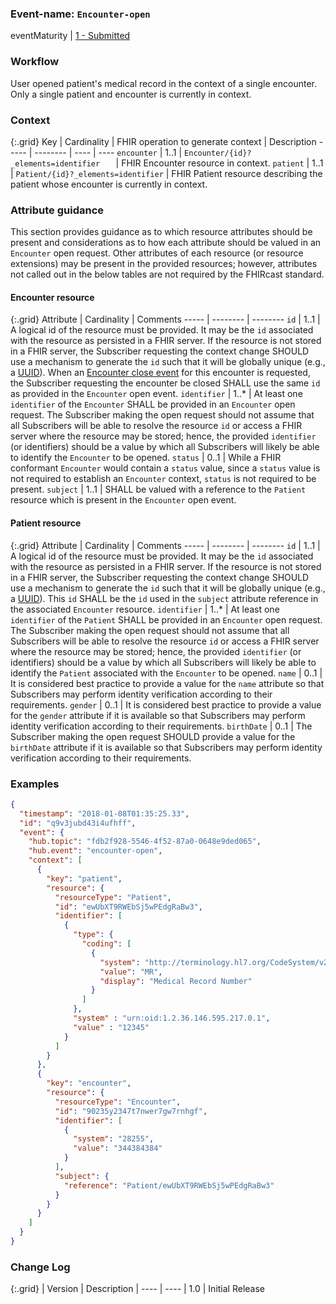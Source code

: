 ### Event-name: `Encounter-open`

eventMaturity | [1 - Submitted](3-1-2-eventmaturitymodel.html)

### Workflow

User opened patient's medical record in the context of a single encounter. Only a single patient and encounter is currently in context.

### Context

{:.grid}
Key | Cardinality | FHIR operation to generate context | Description
----- | -------- | ---- | ---- 
`encounter` | 1..1 | `Encounter/{id}?_elements=identifier	` | FHIR Encounter resource in context.
`patient` | 1..1 | `Patient/{id}?_elements=identifier` | FHIR Patient resource describing the patient whose encounter is currently in context.

### Attribute guidance
This section provides guidance as to which resource attributes should be present and considerations as to how each attribute should be valued in an `Encounter` open request.  Other attributes of each resource (or resource extensions) may be present in the provided resources; however, attributes not called out in the below tables are not required by the FHIRcast standard.

#### Encounter resource

{:.grid}
Attribute | Cardinality | Comments
----- | -------- | -------- 
`id` | 1..1 | A logical id of the resource must be provided.  It may be the `id` associated with the resource as persisted in a FHIR server.  If the resource is not stored in a FHIR server, the Subscriber requesting the context change SHOULD use a mechanism to generate the `id` such that it will be globally unique (e.g., a [UUID](https://en.wikipedia.org/wiki/Universally_unique_identifier)).  When an [Encounter close event](3-4-2-encounter-close.html) for this encounter is requested, the Subscriber requesting the encounter be closed SHALL use the same `id` as provided in the `Encounter` open event.
`identifier` | 1..* | At least one `identifier` of the `Encounter` SHALL be provided in an `Encounter` open request.  The Subscriber making the open request should not assume that all Subscribers will be able to resolve the resource `id` or access a FHIR server where the resource may be stored; hence, the provided `identifier` (or identifiers) should be a value by which all Subscribers will likely be able to identify the `Encounter` to be opened.
`status` | 0..1 | While a FHIR conformant `Encounter` would contain a `status` value, since a `status` value is not required to establish an `Encounter` context, `status` is not required to be present.
`subject` | 1..1 | SHALL be valued with a reference to the `Patient` resource which is present in the `Encounter` open event.

#### Patient resource

{:.grid}
Attribute | Cardinality | Comments
----- | -------- | --------
`id` | 1..1 | A logical id of the resource must be provided.  It may be the `id` associated with the resource as persisted in a FHIR server.  If the resource is not stored in a FHIR server, the Subscriber requesting the context change SHOULD use a mechanism to generate the `id` such that it will be globally unique (e.g., a [UUID](https://en.wikipedia.org/wiki/Universally_unique_identifier)).  This `id` SHALL be the `id` used in the `subject` attribute reference in the associated `Encounter` resource.
`identifier` | 1..* | At least one `identifier` of the `Patient` SHALL be provided in an `Encounter` open request.  The Subscriber making the open request should not assume that all Subscribers will be able to resolve the resource `id` or access a FHIR server where the resource may be stored; hence, the provided `identifier` (or identifiers) should be a value by which all Subscribers will likely be able to identify the `Patient` associated with the `Encounter` to be opened.
`name` | 0..1 | It is considered best practice to provide a value for the `name` attribute so that Subscribers may perform identity verification according to their requirements. 
`gender` | 0..1 | It is considered best practice to provide a value for the `gender` attribute if it is available so that Subscribers may perform identity verification according to their requirements.
`birthDate` | 0..1 | The Subscriber making the open request SHOULD provide a value for the `birthDate` attribute if it is available so that Subscribers may perform identity verification according to their requirements.

### Examples


```json
{
  "timestamp": "2018-01-08T01:35:25.33",
  "id": "q9v3jubd43i4ufhff",
  "event": {
    "hub.topic": "fdb2f928-5546-4f52-87a0-0648e9ded065",
    "hub.event": "encounter-open",
    "context": [
      {
        "key": "patient",
        "resource": {
          "resourceType": "Patient",
          "id": "ewUbXT9RWEbSj5wPEdgRaBw3",
          "identifier": [
            {
              "type": {
                "coding": [
                  {
                    "system": "http://terminology.hl7.org/CodeSystem/v2-0203",
                    "value": "MR",
                    "display": "Medical Record Number"
                  }
                ]
              },
              "system" : "urn:oid:1.2.36.146.595.217.0.1",
              "value" : "12345"
            }
          ]
        }
      },
      {
        "key": "encounter",
        "resource": {
          "resourceType": "Encounter",
          "id": "90235y2347t7nwer7gw7rnhgf",
          "identifier": [
            {
              "system": "28255",
              "value": "344384384"
            }
          ],
          "subject": {
            "reference": "Patient/ewUbXT9RWEbSj5wPEdgRaBw3"
          }
        }
      }
    ]
  }
}
```


### Change Log

{:.grid}
| Version | Description
| ---- | ----
| 1.0 | Initial Release
